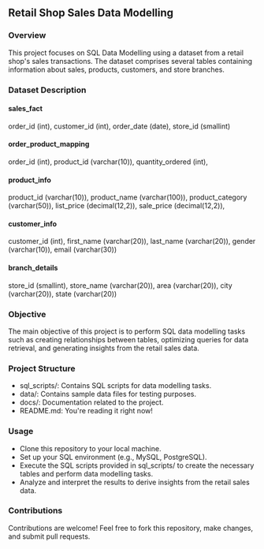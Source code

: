 ## Retail Shop Sales Data Modelling
### Overview
This project focuses on SQL Data Modelling using a dataset from a retail shop's sales transactions. The dataset comprises several tables containing information about sales, products, customers, and store branches.

### Dataset Description

#### sales_fact
order_id (int),
customer_id (int),
order_date (date),
store_id (smallint)

#### order_product_mapping
order_id (int),
product_id (varchar(10)),
quantity_ordered (int),

#### product_info
product_id (varchar(10)),
product_name (varchar(100)),
product_category (varchar(50)),
list_price (decimal(12,2)),
sale_price (decimal(12,2)),

#### customer_info
customer_id (int),
first_name (varchar(20)),
last_name (varchar(20)),
gender (varchar(10)),
email (varchar(30))

#### branch_details
store_id (smallint),
store_name (varchar(20)),
area (varchar(20)),
city (varchar(20)),
state (varchar(20))

### Objective
The main objective of this project is to perform SQL data modelling tasks such as creating relationships between tables, optimizing queries for data retrieval, and generating insights from the retail sales data.

### Project Structure
- sql_scripts/: Contains SQL scripts for data modelling tasks.
- data/: Contains sample data files for testing purposes.
- docs/: Documentation related to the project.
- README.md: You're reading it right now!

### Usage
- Clone this repository to your local machine.
- Set up your SQL environment (e.g., MySQL, PostgreSQL).
- Execute the SQL scripts provided in sql_scripts/ to create the necessary tables and perform data modelling tasks.
- Analyze and interpret the results to derive insights from the retail sales data.

### Contributions
Contributions are welcome! Feel free to fork this repository, make changes, and submit pull requests.


